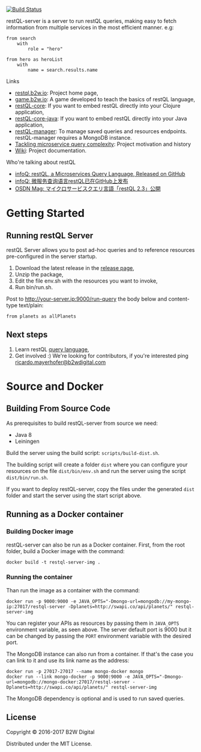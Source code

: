 [![Build Status](https://travis-ci.org/B2W-BIT/restQL-server.svg?branch=master)](https://travis-ci.org/B2W-BIT/restQL-server)

restQL-server is a server to run restQL queries, making easy to fetch information from multiple services in the most efficient manner. e.g:

```
from search
    with
        role = "hero"

from hero as heroList
    with
        name = search.results.name
```

Links

* [restql.b2w.io](http://restql.b2w.io): Project home page,
* [game.b2w.io](http://game.b2w.io): A game developed to teach the basics of restQL language,
* [restQL-core](https://github.com/B2W-BIT/restQL-core): If you want to embed restQL directly into your Clojure application,
* [restQL-core-java](https://github.com/B2W-BIT/restQL-core-java): If you want to embed restQL directly into your Java application,
* [restQL-manager](https://github.com/B2W-BIT/restQL-manager): To manage saved queries and resources endpoints. restQL-manager requires a MongoDB instance.
* [Tackling microservice query complexity](https://medium.com/b2w-engineering/restql-tackling-microservice-query-complexity-27def5d09b40): Project motivation and history
* [Wiki](https://github.com/B2W-BIT/restQL-server/wiki/RestQL-Query-Language): Project documentation.

Who're talking about restQL

* [infoQ: restQL, a Microservices Query Language, Released on GitHub](https://www.infoq.com/news/2018/01/restql-released)
* [infoQ: 微服务查询语言restQL已在GitHub上发布](http://www.infoq.com/cn/news/2018/01/restql-released)
* [OSDN Mag: マイクロサービスクエリ言語「restQL 2.3」公開](https://mag.osdn.jp/18/01/12/160000)

# Getting Started

## Running restQL Server

restQL Server allows you to post ad-hoc queries and to reference resources pre-configured in the server startup.

1. Download the latest release in the [release page](https://github.com/B2W-BIT/restQL-server/releases),
2. Unzip the package,
3. Edit the file env.sh with the resources you want to invoke,
3. Run bin/run.sh.

Post to http://your-server.ip:9000/run-query the body below and content-type text/plain:

```
from planets as allPlanets
```

## Next steps

1. Learn restQL [query language](https://github.com/B2W-BIT/restQL-server/wiki/RestQL-Query-Language),
2. Get involved :) We're looking for contributors, if you're interested ping ricardo.mayerhofer@b2wdigital.com

# Source and Docker

## Building From Source Code

As prerequisites to build restQL-server from source we need:

+ Java 8
+ Leiningen

Build the server using the build script: `scripts/build-dist.sh`. 

The building script will create a folder `dist` where you can configure your resources on the file `dist/bin/env.sh` and run the server using the script `dist/bin/run.sh`.

If you want to deploy restQL-server, copy the files under the generated `dist` folder and start the server using the start script above.

## Running as a Docker container

### Building Docker image
restQL-server can also be run as a Docker container.
First, from the root folder, build a Docker image with the command:
```shell
docker build -t restql-server-img .
```

### Running the container
Than run the image as a container with the command:
```shell
docker run -p 9000:9000 -e JAVA_OPTS="-Dmongo-url=mongodb://my-mongo-ip:27017/restql-server -Dplanets=http://swapi.co/api/planets/" restql-server-img
```

You can register your APIs as resources by passing them in `JAVA_OPTS` environment variable, as seen above.
The server default port is 9000 but it can be changed by passing the `PORT` environment variable with the desired port.

The MongoDB instance can also run from a container. If that's the case you can link to it and use its link name as the address:

```shell
docker run -p 27017-27017 --name mongo-docker mongo
docker run --link mongo-docker -p 9000:9000 -e JAVA_OPTS="-Dmongo-url=mongodb://mongo-docker:27017/restql-server -Dplanets=http://swapi.co/api/planets/" restql-server-img
```

The MongoDB dependency is optional and is used to run saved queries.

## License

Copyright © 2016-2017 B2W Digital

Distributed under the MIT License.
